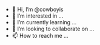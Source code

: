 - 👋 Hi, I’m @cowboyis
- 👀 I’m interested in ...
- 🌱 I’m currently learning ...
- 💞️ I’m looking to collaborate on ...
- 📫 How to reach me ...

<!---
cowboyis/cowboyis is a ✨ special ✨ repository because its `README.md` (this file) appears on your GitHub profile.
You can click the Preview link to take a look at your changes.
--->
